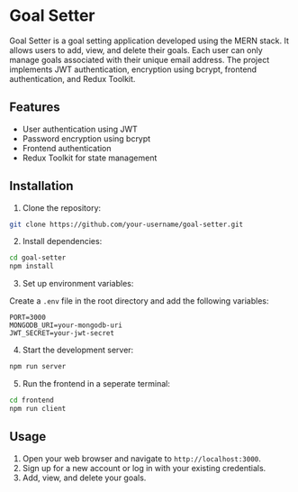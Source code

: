 # Goal Setter

Goal Setter is a goal setting application developed using the MERN stack. It allows users to add, view, and delete their goals. Each user can only manage goals associated with their unique email address. The project implements JWT authentication, encryption using bcrypt, frontend authentication, and Redux Toolkit.

## Features

- User authentication using JWT
- Password encryption using bcrypt
- Frontend authentication
- Redux Toolkit for state management

## Installation

1. Clone the repository:

```bash
git clone https://github.com/your-username/goal-setter.git
```

2. Install dependencies:

```bash
cd goal-setter
npm install
```

3. Set up environment variables:

Create a `.env` file in the root directory and add the following variables:

```plaintext
PORT=3000
MONGODB_URI=your-mongodb-uri
JWT_SECRET=your-jwt-secret
```

4. Start the development server:

```bash
npm run server
```

5. Run the frontend in a seperate terminal:

```bash
cd frontend
npm run client
```

## Usage

1. Open your web browser and navigate to `http://localhost:3000`.
2. Sign up for a new account or log in with your existing credentials.
3. Add, view, and delete your goals.

